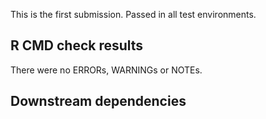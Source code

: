 
This is the first submission. Passed in all test environments.

## R CMD check results
There were no ERRORs, WARNINGs or NOTEs.

## Downstream dependencies

